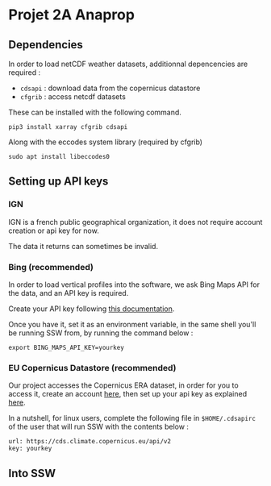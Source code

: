 # Projet 2A Anaprop

## Dependencies

In order to load netCDF weather datasets, additionnal depencencies are required :

* ```cdsapi``` : download data from the copernicus datastore
* ```cfgrib``` : access netcdf datasets

These can be installed with the following command.

```pip3 install xarray cfgrib cdsapi```

Along with the eccodes system library (required by cfgrib)

```sudo apt install libeccodes0```

## Setting up API keys

### IGN

IGN is a french public geographical organization, it does not require account creation or api key for now.

The data it returns can sometimes be invalid.

### Bing (recommended)

In order to load vertical profiles into the software, we ask Bing Maps API for the data, and an API key is required.

Create your API key following [this documentation](https://learn.microsoft.com/en-us/bingmaps/getting-started/bing-maps-dev-center-help/getting-a-bing-maps-key).

Once you have it, set it as an environment variable, in the same shell you'll be running SSW from, by running the command below :

```export BING_MAPS_API_KEY=yourkey```

### EU Copernicus Datastore (recommended)

Our project accesses the Copernicus ERA dataset, in order for you to access it, create an account [here](https://cds.climate.copernicus.eu/user/register), then set up your api key as explained [here](https://cds.climate.copernicus.eu/api-how-to).

In a nutshell, for linux users, complete the following file in ```$HOME/.cdsapirc``` of the user that will run SSW with the contents below :

```
url: https://cds.climate.copernicus.eu/api/v2
key: yourkey
```

## Into SSW